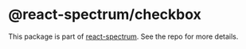 # @react-spectrum/checkbox

This package is part of [react-spectrum](https://github.com/watheia/rsp-kit). See the repo for more details.
